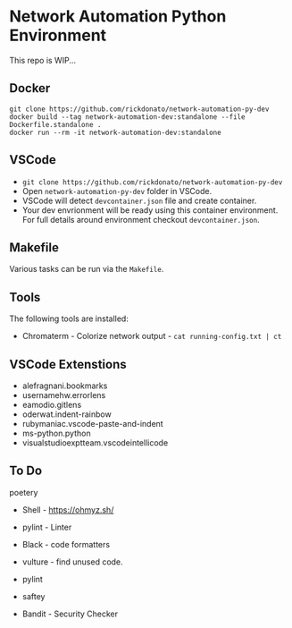 # Network Automation Python Environment

This repo is WIP...

## Docker
```
git clone https://github.com/rickdonato/network-automation-py-dev
docker build --tag network-automation-dev:standalone --file Dockerfile.standalone .
docker run --rm -it network-automation-dev:standalone
```

## VSCode
* `git clone https://github.com/rickdonato/network-automation-py-dev`
* Open `network-automation-py-dev` folder in VSCode.
* VSCode will detect `devcontainer.json` file and create container.
* Your dev envrionment will be ready using this container environment.
For full details around environment checkout `devcontainer.json`.

## Makefile
Various tasks can be run via the `Makefile`.

## Tools
The following tools are installed:
* Chromaterm - Colorize network output - `cat running-config.txt | ct`

## VSCode Extenstions
* alefragnani.bookmarks
* usernamehw.errorlens
* eamodio.gitlens
* oderwat.indent-rainbow
* rubymaniac.vscode-paste-and-indent
* ms-python.python
* visualstudioexptteam.vscodeintellicode


## To Do
poetery

* Shell - https://ohmyz.sh/

* pylint - Linter
* Black - code formatters
* vulture - find unused code.

* pylint

* saftey
* Bandit - Security Checker
